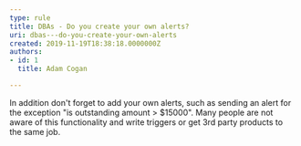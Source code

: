 ```yaml
---
type: rule
title: DBAs - Do you create your own alerts?
uri: dbas---do-you-create-your-own-alerts
created: 2019-11-19T18:38:18.0000000Z
authors:
- id: 1
  title: Adam Cogan

---
```


 
​In addition don't forget to add your own alerts, such as sending an alert for the exception "is outstanding amount &gt; $15000". Many people​ are not aware of this functionality and write triggers or get 3rd party products to the same job.​​
 
